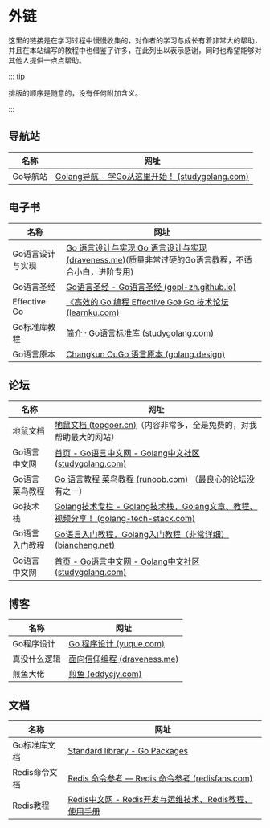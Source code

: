 # 外链

这里的链接是在学习过程中慢慢收集的，对作者的学习与成长有着非常大的帮助，并且在本站编写的教程中也借鉴了许多，在此列出以表示感谢，同时也希望能够对其他人提供一点点帮助。



::: tip

排版的顺序是随意的，没有任何附加含义。

:::



## 导航站

| 名称     | 网址                                                         |
| -------- | ------------------------------------------------------------ |
| Go导航站 | [Golang导航 - 学Go从这里开始！ (studygolang.com)](https://hao.studygolang.com/) |



## 电子书

| 名称             | 网址                                                         |
| ---------------- | ------------------------------------------------------------ |
| Go语言设计与实现 | [Go 语言设计与实现 Go 语言设计与实现 (draveness.me)](https://draveness.me/golang/)(质量非常过硬的Go语言教程，不适合小白，进阶专用) |
| Go语言圣经       | [Go语言圣经 - Go语言圣经 (gopl-zh.github.io)](https://gopl-zh.github.io/) |
| Effective Go     | [《高效的 Go 编程 Effective Go》 Go 技术论坛 (learnku.com)](https://learnku.com/docs/effective-go/2020) |
| Go标准库教程     | [简介 · Go语言标准库 (studygolang.com)](https://books.studygolang.com/The-Golang-Standard-Library-by-Example/) |
| Go语言原本       | [Changkun OuGo 语言原本 (golang.design)](https://golang.design/under-the-hood/) |



## 论坛

| 名称           | 网址                                                         |
| -------------- | ------------------------------------------------------------ |
| 地鼠文档       | [地鼠文档 (topgoer.cn)](https://www.topgoer.cn/)（内容非常多，全是免费的，对我帮助最大的网站） |
| Go语言中文网   | [首页 - Go语言中文网 - Golang中文社区 (studygolang.com)](https://studygolang.com/) |
| Go语言菜鸟教程 | [Go 语言教程 菜鸟教程 (runoob.com)](https://www.runoob.com/go/go-tutorial.html) （最良心的论坛没有之一） |
| Go技术栈       | [Golang技术专栏 - Golang技术栈，Golang文章、教程、视频分享！ (golang-tech-stack.com)](https://golang-tech-stack.com/tutorial/) |
| Go语言入门教程 | [Go语言入门教程，Golang入门教程（非常详细） (biancheng.net)](http://c.biancheng.net/golang/) |
| Go语言中文网   | [首页 - Go语言中文网 - Golang中文社区 (studygolang.com)](https://studygolang.com/) |



## 博客

| 名称         | 网址                                                       |
| ------------ | ---------------------------------------------------------- |
| Go程序设计   | [Go 程序设计 (yuque.com)](https://www.yuque.com/qyuhen/go) |
| 真没什么逻辑 | [面向信仰编程 (draveness.me)](https://draveness.me/)       |
| 煎鱼大佬     | [煎鱼 (eddycjy.com)](https://eddycjy.com/)                 |



## 文档

| 名称          | 网址                                                         |
| ------------- | ------------------------------------------------------------ |
| Go标准库文档  | [Standard library - Go Packages](https://pkg.go.dev/std)     |
| Redis命令文档 | [Redis 命令参考 — Redis 命令参考 (redisfans.com)](http://doc.redisfans.com/index.html) |
| Redis教程     | [Redis中文网 - Redis开发与运维技术、Redis教程、使用手册](https://redis.com.cn/) |

